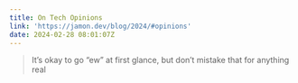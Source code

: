 ```yaml
---
title: On Tech Opinions
link: 'https://jamon.dev/blog/2024/#opinions'
date: 2024-02-28 08:01:07Z
---
```


> It’s okay to go “ew” at first glance, but don’t mistake that for anything real
